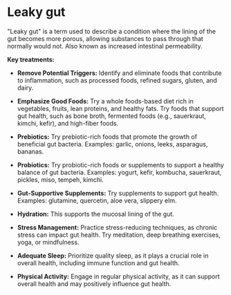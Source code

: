 # Leaky gut

"Leaky gut" is a term used to describe a condition where the lining of the gut becomes more porous, allowing substances to pass through that normally would not. Also known as increased intestinal permeability.

**Key treatments:**

* **Remove Potential Triggers:** Identify and eliminate foods that contribute to inflammation, such as processed foods, refined sugars, gluten, and dairy.

* **Emphasize Good Foods:** Try a whole foods-based diet rich in vegetables, fruits, lean proteins, and healthy fats. Try foods that support gut health, such as bone broth, fermented foods (e.g., sauerkraut, kimchi, kefir), and high-fiber foods.

* **Prebiotics:** Try prebiotic-rich foods that promote the growth of beneficial gut bacteria. Examples: garlic, onions, leeks, asparagus, bananas.

* **Probiotics:** Try probiotic-rich foods or supplements to support a healthy balance of gut bacteria.
Examples: yogurt, kefir, kombucha, sauerkraut, pickles, miso, tempeh, kimchi.

* **Gut-Supportive Supplements:** Try supplements to support gut health. Examples: glutamine, quercetin, aloe vera, slippery elm.

* **Hydration:** This supports the mucosal lining of the gut.

* **Stress Management:** Practice stress-reducing techniques, as chronic stress can impact gut health. Try meditation, deep breathing exercises, yoga, or mindfulness.

* **Adequate Sleep:** Prioritize quality sleep, as it plays a crucial role in overall health, including immune function and gut health.

* **Physical Activity:** Engage in regular physical activity, as it can support overall health and may positively influence gut health.
